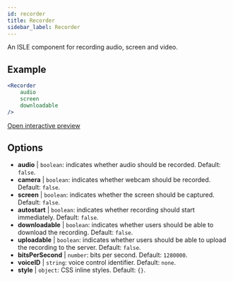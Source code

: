 ```yaml
---
id: recorder 
title: Recorder
sidebar_label: Recorder
---
```


An ISLE component for recording audio, screen and video.

## Example

```jsx live
<Recorder 
    audio
    screen
    downloadable
/>
``` 

[Open interactive preview](https://isle.heinz.cmu.edu/components/recorder/)

## Options

* __audio__ | `boolean`: indicates whether audio should be recorded. Default: `false`.
* __camera__ | `boolean`: indicates whether webcam should be recorded. Default: `false`.
* __screen__ | `boolean`: indicates whether the screen should be captured. Default: `false`.
* __autostart__ | `boolean`: indicates whether recording should start immediately. Default: `false`.
* __downloadable__ | `boolean`: indicates whether users should be able to download the recording. Default: `false`.
* __uploadable__ | `boolean`: indicates whether users should be able to upload the recording to the server. Default: `false`.
* __bitsPerSecond__ | `number`: bits per second. Default: `1280000`.
* __voiceID__ | `string`: voice control identifier. Default: `none`.
* __style__ | `object`: CSS inline styles. Default: `{}`.
